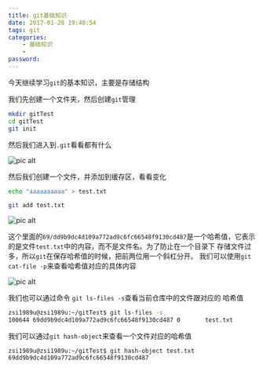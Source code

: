 ```yaml
---
title: git基础知识
date: 2017-01-28 19:40:54
tags: git
categories:
    - 基础知识
    - 
password: 
---
```



今天继续学习`git`的基本知识，主要是存储结构

我们先创建一个文件夹，然后创建`git`管理

```bash
mkdir gitTest
cd gitTest
git init
```

然后我们进入到`.git`看看都有什么

![pic alt](https://github.com/zsl-github/blog/raw/master/source/picture/git_jichu_init_1.png)

然后我们创建一个文件，并添加到缓存区，看看变化

```bash
echo "aaaaaaaaaa" > test.txt

git add test.txt
```

![pic alt](https://github.com/zsl-github/blog/raw/master/source/picture/git_jichu_add.png)

这个里面的`69/dd9b9dc4d109a772ad9c6fc66548f9130cd487`是一个哈希值，它表示的是文件`test.txt`中的内容，而不是文件名。为了防止在一个目录下
存储文件过多，所以`git`在保存哈希值的时候，把前两位用一个斜杠分开。
我们可以使用`git cat-file -p`来查看哈希值对应的具体内容

![pic alt](https://github.com/zsl-github/blog/raw/master/source/picture/git_jichu_cat_file.png)

我们也可以通过命令 `git ls-files -s`查看当前仓库中的文件跟对应的 哈希值
```bash
zsi1989u@zsi1989u:~/gitTest$ git ls-files -s
100644 69dd9b9dc4d109a772ad9c6fc66548f9130cd487 0       test.txt
```
我们可以通过`git hash-object`来查看一个文件对应的哈希值

```
zsi1989u@zsi1989u:~/gitTest$ git hash-object test.txt
69dd9b9dc4d109a772ad9c6fc66548f9130cd487

```

